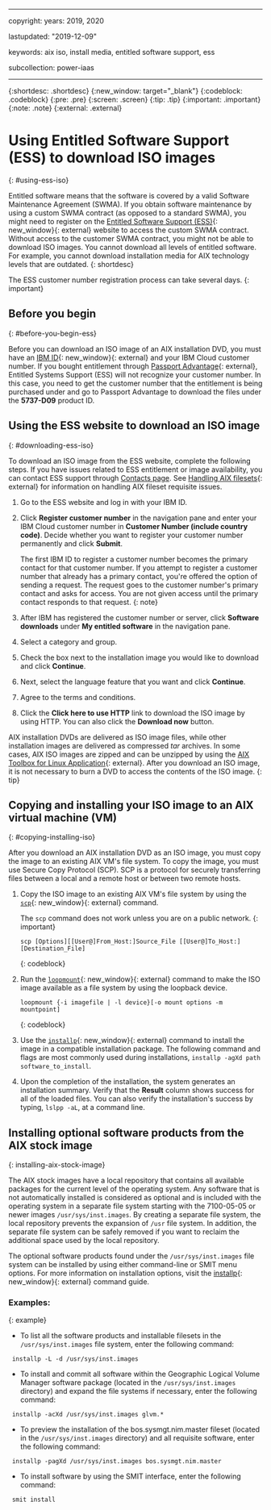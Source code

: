 ﻿---

copyright:
  years: 2019, 2020

lastupdated: "2019-12-09"

keywords: aix iso, install media, entitled software support, ess

subcollection: power-iaas

---

{:shortdesc: .shortdesc}
{:new_window: target="_blank"}
{:codeblock: .codeblock}
{:pre: .pre}
{:screen: .screen}
{:tip: .tip}
{:important: .important}
{:note: .note}
{:external: .external}

# Using Entitled Software Support (ESS) to download ISO images
{: #using-ess-iso}

Entitled software means that the software is covered by a valid Software Maintenance Agreement (SWMA). If you obtain software maintenance by using a custom SWMA contract (as opposed to a standard SWMA), you might need to register on the [Entitled Software Support (ESS)](https://www.ibm.com/servers/eserver/ess/ProtectedServlet.wss){: new_window}{: external} website to access the custom SWMA contract. Without access to the customer SWMA contract, you might not be able to download ISO images. You cannot download all levels of entitled software. For example, you cannot download installation media for AIX technology levels that are outdated.
{: shortdesc}

The ESS customer number registration process can take several days.
{: important}

## Before you begin
{: #before-you-begin-ess}

Before you can download an ISO image of an AIX installation DVD, you must have an [IBM ID](https://www.ibm.com/account/reg/us-en/signup?formid=urx-19776){: new_window}{: external} and your IBM Cloud customer number. If you bought entitlement through [Passport Advantage](https://www.ibm.com/software/passportadvantage/){: external}, Entitled Systems Support (ESS) will not recognize your customer number. In this case, you need to get the customer number that the entitlement is being purchased under and go to Passport Advantage to download the files under the **5737-D09** product ID.

## Using the ESS website to download an ISO image
{: #downloading-ess-iso}

To download an ISO image from the ESS website, complete the following steps. If you have issues related to ESS entitlement or image availability, you can contact ESS support through [Contacts page](https://www.ibm.com/servers/eserver/ess/OpenServlet.wss). <!--You can open an SF case against AIX support if you run into any issues. -->See [Handling AIX filesets](https://www-01.ibm.com/support/docview.wss?uid=ibm10871636){: external} for information on handling AIX fileset requisite issues.

1. Go to the ESS website and log in with your IBM ID.
2. Click **Register customer number** in the navigation pane and enter your IBM Cloud customer number in **Customer Number (include country code)**. Decide whether you want to register your customer number permanently and click **Submit**.

    The first IBM ID to register a customer number becomes the primary contact for that customer number. If you attempt to register a customer number that already has a primary contact, you're offered the option of sending a request. The request goes to the customer number's primary contact and asks for access. You are not given access until the primary contact responds to that request.
    {: note}

3. After IBM has registered the customer number or server, click **Software downloads** under **My entitled software** in the navigation pane.

4. Select a category and group.

5. Check the box next to the installation image you would like to download and click **Continue**.

6. Next, select the language feature that you want and click **Continue**.

7. Agree to the terms and conditions.

8. Click the **Click here to use HTTP** link to download the ISO image by using HTTP. You can also click the **Download now** button.

AIX installation DVDs are delivered as ISO image files, while other installation images are delivered as compressed _tar_ archives. In some cases, AIX ISO images are zipped and can be unzipped by using the [AIX Toolbox for Linux Application](https://www.ibm.com/support/pages/aix-toolbox-linux-applications-overview){: external}. After you download an ISO image, it is not necessary to burn a DVD to access the contents of the ISO image.
{: tip}

## Copying and installing your ISO image to an AIX virtual machine (VM)
{: #copying-installing-iso}

After you download an AIX installation DVD as an ISO image, you must copy the image to an existing AIX VM's file system. To copy the image, you must use Secure Copy Protocol (SCP). SCP is a protocol for securely transferring files between a local and a remote host or between two remote hosts.

1. Copy the ISO image to an existing AIX VM's file system by using the [`scp`](https://www.ibm.com/support/knowledgecenter/ST5Q4U_1.5.2/com.ibm.storwize.v7000.unified.152.doc/usgr_usng_scp.html){: new_window}{: external} command.

    The `scp` command does not work unless you are on a public network.
    {: important}

    ```
    scp [Options][[User@]From_Host:]Source_File [[User@]To_Host:][Destination_File]
    ```
    {: codeblock}

2. Run the [`loopmount`](https://www.ibm.com/support/knowledgecenter/en/ssw_aix_72/l_commands/loopmount.html){: new_window}{: external} command to make the ISO image available as a file system by using the loopback device.

    ```
    loopmount {-i imagefile | -l device}[-o mount options -m mountpoint]
    ```
    {: codeblock}

3. Use the [`installp`](https://www.ibm.com/support/knowledgecenter/ssw_aix_72/i_commands/installp.html){: new_window}{: external} command to install the image in a compatible installation package. The following command and flags are most commonly used during installations, `installp -agXd path software_to_install`.

4. Upon the completion of the installation, the system generates an installation summary. Verify that the **Result** column shows success for all of the loaded files. You can also verify the installation's success by typing, `lslpp -aL`, at a command line.

## Installing optional software products from the AIX stock image
{: installing-aix-stock-image} 

The AIX stock images have a local repository that contains all available packages for the current level of the operating system. Any software that is not automatically installed is considered as optional and is included with the operating system in a separate file system starting with the 7100-05-05 or newer images `/usr/sys/inst.images`. By creating a separate file system, the local repository prevents the expansion of `/usr` file system. In addition, the separate file system can be safely removed if you want to reclaim the additional space used by the local repository.

The optional software products found under the `/usr/sys/inst.images` file system can be installed by using either command-line or SMIT menu options. For more information on installation options, visit the [installp](https://www.ibm.com/support/knowledgecenter/ssw_aix_72/i_commands/installp.html){: new_window}{: external} command guide.

### Examples:
{: example}

- To list all the software products and installable filesets in the `/usr/sys/inst.images` file system, enter the following command:

```
 installp -L -d /usr/sys/inst.images
```

- To install and commit all software within the Geographic Logical Volume Manager software package (located in the `/usr/sys/inst.images` directory) and expand the file systems if necessary, enter the following command:

```
 installp -acXd /usr/sys/inst.images glvm.*
```

- To preview the installation of the bos.sysmgt.nim.master fileset (located in the `/usr/sys/inst.images` directory) and all requisite software, enter the following command:

```
 installp -pagXd /usr/sys/inst.images bos.sysmgt.nim.master
```

- To install software by using the SMIT interface, enter the following command:

```
 smit install
```
